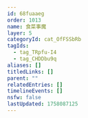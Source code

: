 ```yaml
---
id: 68fuaaeg
order: 1013
name: 食菜事魔
layer: 5
categoryId: cat_OfFSSbRb
tagIds:
  - tag_TRpfu-I4
  - tag_CHDDbu9q
aliases: []
titledLinks: []
parent: ""
relatedEntries: []
timelineEvents: []
nsfw: false
lastUpdated: 1758087125
---
```


